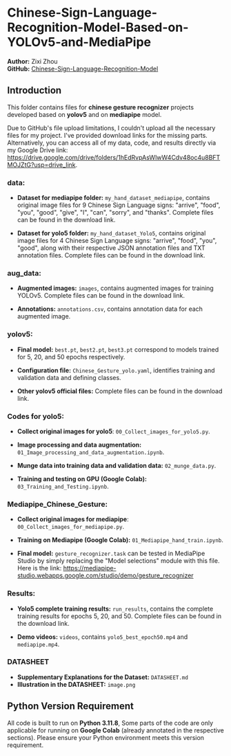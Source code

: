 # Chinese-Sign-Language-Recognition-Model-Based-on-YOLOv5-and-MediaPipe

**Author:** Zixi Zhou  
**GitHub:** [Chinese-Sign-Language-Recognition-Model](https://github.com/zhoucc20210815/Chinese-Sign-Language-Recognition-Model)

## Introduction
This folder contains files for **chinese gesture recognizer** projects developed based on **yolov5** and on **mediapipe** model. 

Due to GitHub's file upload limitations, I couldn't upload all the necessary files for my project. I've provided download links for the missing parts. Alternatively, you can access all of my data, code, and results directly via my Google Drive link: https://drive.google.com/drive/folders/1hEdRvpAsWlwW4Cdv48oc4u8BFTMOJZtG?usp=drive_link.

### data:
- **Dataset for mediapipe folder:** `my_hand_dataset_mediapipe`, contains original image files for 9 Chinese Sign Language signs: "arrive", "food", "you", "good", "give", "I", "can", "sorry", and "thanks". Complete files can be found in the download link.

- **Dataset for yolo5 folder:** `my_hand_dataset_Yolo5`, contains original image files for 4 Chinese Sign Language signs: "arrive", "food", "you", "good", along with their respective JSON annotation files and TXT annotation files. Complete files can be found in the download link.

### aug_data:
- **Augmented images:** `images`, contains augmented images for training YOLOv5. Complete files can be found in the download link.

- **Annotations:** `annotations.csv`,  contains annotation data for each augmented image.

### yolov5:
- **Final model:** `best.pt`, `best2.pt`, `best3.pt` correspond to models trained for 5, 20, and 50 epochs respectively.
  
- **Configuration file:** `Chinese_Gesture_yolo.yaml`, identifies training and validation data and defining classes.

- **Other yolov5 official files:** Complete files can be found in the download link.

### Codes for yolo5:
- **Collect original images for yolo5**: `00_Collect_images_for_yolo5.py`.

- **Image processing and data augmentation:** `01_Image_processing_and_data_augmentation.ipynb`.

- **Munge data into training data and validation data:** `02_munge_data.py`.

- **Training and testing on GPU (Google Colab):** `03_Training_and_Testing.ipynb`.

### Mediapipe_Chinese_Gesture:
- **Collect original images for mediapipe**: `00_Collect_images_for_mediapipe.py`.

- **Training on Mediapipe (Google Colab):** `01_Mediapipe_hand_train.ipynb`.
  
- **Final model:** `gesture_recognizer.task` can be tested in MediaPipe Studio by simply replacing the "Model selections" module with this file. Here is the link: https://mediapipe-studio.webapps.google.com/studio/demo/gesture_recognizer

### Results:
- **Yolo5 complete training results:** `run_results`, contains the complete training results for epochs 5, 20, and 50. Complete files can be found in the download link.
  
- **Demo videos:** `videos`, contains `yolo5_best_epoch50.mp4` and `mediapipe.mp4`.

### DATASHEET
- **Supplementary Explanations for the Dataset:** `DATASHEET.md`
- **Illustration in the DATASHEET:** `image.png`

## Python Version Requirement
All code is built to run on **Python 3.11.8**, Some parts of the code are only applicable for running on **Google Colab** (already annotated in the respective sections). Please ensure your Python environment meets this version requirement.

